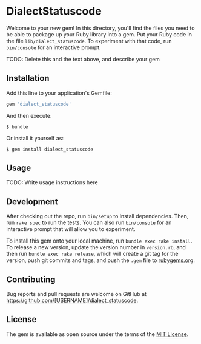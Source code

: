 # DialectStatuscode

Welcome to your new gem! In this directory, you'll find the files you need to be able to package up your Ruby library into a gem. Put your Ruby code in the file `lib/dialect_statuscode`. To experiment with that code, run `bin/console` for an interactive prompt.

TODO: Delete this and the text above, and describe your gem

## Installation

Add this line to your application's Gemfile:

```ruby
gem 'dialect_statuscode'
```

And then execute:

    $ bundle

Or install it yourself as:

    $ gem install dialect_statuscode

## Usage

TODO: Write usage instructions here

## Development

After checking out the repo, run `bin/setup` to install dependencies. Then, run `rake spec` to run the tests. You can also run `bin/console` for an interactive prompt that will allow you to experiment.

To install this gem onto your local machine, run `bundle exec rake install`. To release a new version, update the version number in `version.rb`, and then run `bundle exec rake release`, which will create a git tag for the version, push git commits and tags, and push the `.gem` file to [rubygems.org](https://rubygems.org).

## Contributing

Bug reports and pull requests are welcome on GitHub at https://github.com/[USERNAME]/dialect_statuscode.

## License

The gem is available as open source under the terms of the [MIT License](https://opensource.org/licenses/MIT).
